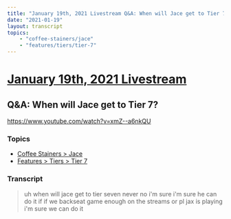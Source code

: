 ```yaml
---
title: "January 19th, 2021 Livestream Q&A: When will Jace get to Tier 7?"
date: "2021-01-19"
layout: transcript
topics:
    - "coffee-stainers/jace"
    - "features/tiers/tier-7"
---
```

# [January 19th, 2021 Livestream](../2021-01-19.md)
## Q&A: When will Jace get to Tier 7?
https://www.youtube.com/watch?v=xmZ--a6nkQU

### Topics
* [Coffee Stainers > Jace](../topics/coffee-stainers/jace.md)
* [Features > Tiers > Tier 7](../topics/features/tiers/tier-7.md)

### Transcript

> uh when will jace get to tier seven never no i'm sure i'm sure he can do it if if we backseat game enough on the streams or pl jax is playing i'm sure we can do it

